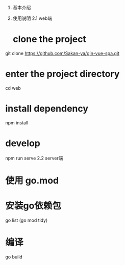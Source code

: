 1. 基本介绍

2. 使用说明
 2.1 web端
   # clone the project
  git clone https://github.com/Sakan-ya/gin-vue-spa.git

  # enter the project directory
  cd web

  # install dependency
  npm install

# develop
npm run serve
 2.2 server端
  # 使用 go.mod

  # 安装go依赖包
  go list (go mod tidy)

  # 编译
  go build
